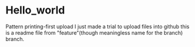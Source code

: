 # Hello_world
Pattern printing-first upload
I just made a trial to upload files into github
this is a readme file from "feature"(though meaningless name for the branch) branch.

